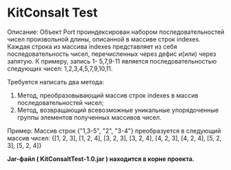# KitConsalt Test

Описание: Объект Port проиндексирован набором последовательностей чисел произвольной длины, описанной в массиве строк indexes. 
Каждая строка из массива indexes представляет из себя последовательность чисел, перечисленных через дефис и(или) через запятую. 
К примеру, запись 1- 5,7,9-11 является последовательностью следующих чисел: 1,2,3,4,5,7,9,10,11. 

Требуется написать два метода: 
  1. Метод, преобразовывающий массив строк indexes в массив последовательностей чисел; 
  2. Метод, возвращающий всевозможные уникальные упорядоченные группы элементов полученных массивов чисел. 

Пример: Массив строк {"1,3-5", "2", "3-4"} преобразуется в следующий массив чисел: 
{[1, 2, 3], [1, 2, 4], [3, 2, 3], [3, 2, 4], [4, 2, 3], [4, 2, 4], [5, 2, 3], [5, 2, 4]}


**Jar-файл ( KitConsaltTest-1.0.jar ) находится в корне проекта.**

